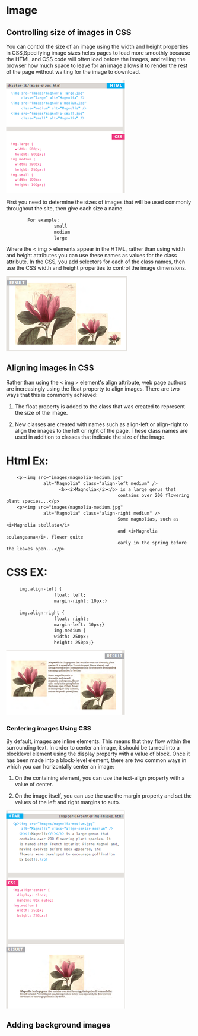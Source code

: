 

# Image

## Controlling size of images in CSS
You can control the size of an image using the width and height properties in CSS,Specifying image sizes helps pages to load more smoothly because the HTML and CSS code will often load before the images, and telling the browser how much space to leave for an image allows it to render the rest of the page without waiting for the image to download.

![image](imm.png)

First you need to determine the sizes of images that will be used commonly throughout the site, then give each size a name.
            
            For example:
                      small
                      medium
                      large


Where the < img > elements appear in the HTML, rather than using width and height attributes you can use these names as values for the class attribute. In the CSS, you add selectors for each of the class names, then use the CSS width and height properties to control the image dimensions.

![image](iim.png)



## Aligning images in CSS

Rather than using the < img > element's align attribute, web page authors are increasingly using the float property to align images.
There are two ways that this is commonly achieved:

1. The float property is added to the class that was created to represent the size of the image.

2. New classes are created with names such as align-left or align-right to align the images to the left or right of the page. These class names are used in addition to classes that indicate the size of the image.

# Html Ex:

        <p><img src="images/magnolia-medium.jpg"
                  alt="Magnolia" class="align-left medium" />
                        <b><i>Magnolia</i></b> is a large genus that
                                              contains over 200 flowering plant species...</p>
        <p><img src="images/magnolia-medium.jpg"
                  alt="Magnolia" class="align-right medium" />
                                              Some magnolias, such as <i>Magnolia stellata</i>
                                              and <i>Magnolia soulangeana</i>, flower quite
                                              early in the spring before the leaves open...</p>


# CSS EX:

         img.align-left {
                      float: left;
                      margin-right: 10px;}
                      
         img.align-right {
                      float: right;
                      margin-left: 10px;}
                      img.medium {
                      width: 250px;
                      height: 250px;}
                      
                      
![image](iimm.png)       

  ### Centering images Using CSS
  
  By default, images are inline elements. This means that they flow within the surrounding text.
In order to center an image, it should be turned into a blocklevel element using the display property with a value of block.
Once it has been made into a block-level element, there are two common ways in which you can horizontally center an image:

1. On the containing element, you can use the text-align property with a value of center.

2. On the image itself, you can use the use the margin property and set the values of the left and right margins to auto.


![image](cen.png)  


## Adding background images

                  
   
